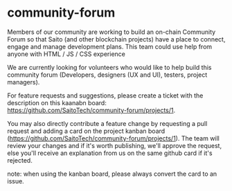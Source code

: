 # community-forum

Members of our community are working to build an on-chain Community Forum so that Saito (and other blockchain projects) have a place to connect, engage and manage development plans. This team could use help from anyone with HTML / JS / CSS experience

We are currently looking for volunteers who would like to help build this community forum (Developers, designers (UX and UI), testers, project managers). 

For feature requests and suggestions, please create a ticket with the description on this kaanabn board: https://github.com/SaitoTech/community-forum/projects/1. 

You may also directly contribute a feature change by requesting a pull request and adding a card on the project kanban board (https://github.com/SaitoTech/community-forum/projects/1). The team will review your changes and if it's worth publishing, we'll approve the request, else you'll receive an explanation from us on the same github card if it's rejected.

note: when using the kanban board, please always convert the card to an issue.
